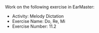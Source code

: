 Work on the following exercise in EarMaster:
- Activity: Melody Dictation
- Exercise Name: Do, Re, Mi
- Exercise Number: 11.2
